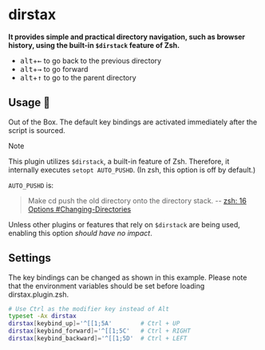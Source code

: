 # dirstax

**It provides simple and practical directory navigation, such as browser history, using the built-in `$dirstack` feature of Zsh.**

- <kbd>alt</kbd>+<kbd>←</kbd> to go back to the previous directory
- <kbd>alt</kbd>+<kbd>→</kbd> to go forward
- <kbd>alt</kbd>+<kbd>↑</kbd> to go to the parent directory

## Usage 🚧

Out of the Box. The default key bindings are activated immediately after the script is sourced.

> [!NOTE]
>
> This plugin utilizes `$dirstack`, a built-in feature of Zsh.
> Therefore, it internally executes `setopt AUTO_PUSHD`. (In zsh, this option is off by default.)
>
> `AUTO_PUSHD` is:
>
> > Make cd push the old directory onto the directory stack.
> > -- [zsh: 16 Options #Changing-Directories](https://zsh.sourceforge.io/Doc/Release/Options.html#Changing-Directories)
>
> Unless other plugins or features that rely on `$dirstack` are being used, enabling this option *should have no impact*.

## Settings

The key bindings can be changed as shown in this example.
Please note that the environment variables should be set before loading dirstax.plugin.zsh.

```sh
# Use Ctrl as the modifier key instead of Alt
typeset -Ax dirstax
dirstax[keybind_up]='^[[1;5A'        # Ctrl + UP
dirstax[keybind_forward]='^[[1;5C'   # Ctrl + RIGHT
dirstax[keybind_backward]='^[[1;5D'  # Ctrl + LEFT
```
